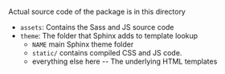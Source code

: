 Actual source code of the package is in this directory

- `assets`: Contains the Sass and JS source code
- `theme`: The folder that Sphinx adds to template lookup
    - `NAME` main Sphinx theme folder
    - `static/` contains compiled CSS and JS code.
    - everything else here -- The underlying HTML templates
